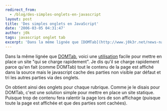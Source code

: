 ```yaml
---
redirect_from:
  - /blog/des-simples-onglets-en-javascript
layout: post
title: 'Des simples onglets en JavaScript'
date: '2006-03-05 04:31:47'
author: j0k
tags: javascript onglet tab
excerpt: 'Dans la même lignée que [DOMTab](http://www.j0k3r.net/news-navigation-simple-et-rapide-par-onglet-1105.html), voici une [utilisation](http://www.barelyfitz.com/projects/tabber/index.php) facile pour mettre en place un site "qui se charge rapidement". Je dis qu''il se charge rapidement parce qu''en fait (comme DOMTab) tout le contenu de la page est affiché      ...'
---
```


Dans la même lignée que [DOMTab](http://www.j0k3r.net/news-navigation-simple-et-rapide-par-onglet-1105.html), voici une [utilisation](http://www.barelyfitz.com/projects/tabber/index.php) facile pour mettre en place un site "qui se charge rapidement". Je dis qu'il se charge rapidement parce qu'en fait (comme DOMTab) tout le contenu de la page est affiché dans la source mais le javascript cache des parties non visible par défaut et tri les autres parties via des onglets.

On obtient ainsi des onglets pour chaque rubrique. Comme je le disais pour DOMTab, c'est une solution simple pour mettre en place un site statique. Puisque trop de contenu fera ralentir la page lors de son affichage (puisque toute la page est affichée et que des parties sont cachées).
